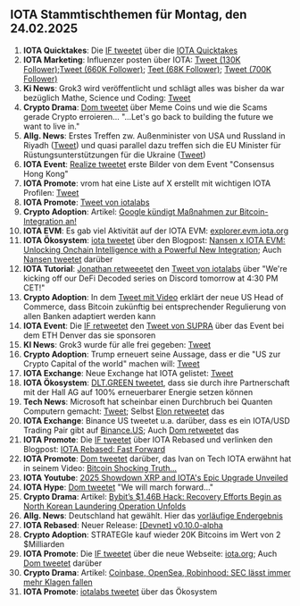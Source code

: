 ## IOTA Stammtischthemen für Montag, den 24.02.2025

1. **IOTA Quicktakes**: Die [IF tweetet]() über die [IOTA Quicktakes]()
2. **IOTA Marketing**: Influenzer posten über IOTA: [Tweet (130K Follower)](https://x.com/TKralow/status/1891563160059953523);[Tweet (660K Follower)](https://x.com/MartiniGuyYT/status/1891447845992984772); [Teet (68K Follower)](https://x.com/Walknonthemoon/status/1893322356887822759); [Tweet (700K Follower)](https://x.com/crypto_birb/status/1893956534356398099)
3. **Ki News**: Grok3 wird veröffentlicht und schlägt alles was bisher da war bezüglich Mathe, Science und Coding: [Tweet](https://x.com/WhaleInsider/status/1891760550977171795)
4. **Crypto Drama**: [Dom tweetet](https://x.com/DomSchiener/status/1891765295791915167) über Meme Coins und wie die Scams gerade Crypto erroieren... "...Let's go back to building the future we want to live in."
5. **Allg. News**: Erstes Treffen zw. Außenminister von USA und Russland in Riyadh ([Tweet](https://x.com/mfa_russia/status/1891756218722537620)) und quasi parallel dazu treffen sich die EU Minister für Rüstungsunterstützungen für die Ukraine ([Tweet](https://x.com/vonderleyen/status/1891575706598981985))
6. **IOTA Event**: [Realize tweetet](https://x.com/realizefinance/status/1891789837117632833) erste Bilder von dem Event "Consensus Hong Kong"
7. **IOTA Promote**: vrom hat eine Liste auf X erstellt mit wichtigen IOTA Profilen: [Tweet](https://x.com/Vrom14286662/status/1891772244453404745)
8. **IOTA Promote**: [Tweet von iotalabs](https://x.com/iotalabs_/status/1891865363899449624)
9. **Crypto Adoption**: Artikel: [Google kündigt Maßnahmen zur Bitcoin-Integration an!](https://www.blocktrainer.de/blog/google-kuendigt-massnahmen-zur-bitcoin-integration-an)
10. **IOTA EVM**: Es gab viel Aktivität auf der IOTA EVM: [explorer.evm.iota.org](https://explorer.evm.iota.org/stats)
11. **IOTA Ökosystem**: [iota tweetet](https://x.com/iota/status/1892152153889763786) über den Blogpost: [Nansen x IOTA EVM: Unlocking Onchain Intelligence with a Powerful New Integration](https://www.nansen.ai/post/nansen-x-iota-evm-unlocking-onchain-intelligence-with-a-powerful-new-integration); Auch [Nansen tweetet](https://x.com/nansen_ai/status/1892151893490860141) darüber
12. **IOTA Tutorial**: [Jonathan retweeetet](https://x.com/3rdEclips3/status/1892171303760560237) den [Tweet von iotalabs](https://x.com/iotalabs_/status/1892167292005593489) über "We're kicking off our DeFi Decoded series on Discord tomorrow at 4:30 PM CET!"
13. **Crypto Adoption**: In dem [Tweet mit Video](https://x.com/AltcoinDailyio/status/1892079050316820863) erklärt der neue US Head of Commerce, dass Bitcoin zukünftig bei entsprechender Regulierung von allen Banken adaptiert werden kann
14. **IOTA Event**: Die [IF retweetet](https://x.com/iota/status/1891925655635272069) den [Tweet von SUPRA](https://x.com/SUPRA_Labs/status/1890423969167065268) über das Event bei dem ETH Denver das sie sponsoren
15. **KI News**: Grok3 wurde für alle frei gegeben: [Tweet](https://x.com/xai/status/1892400129719611567)
16. **Crypto Adoption**: Trump erneuert seine Aussage, dass er die "US zur Crypto Capital of the world" machen will: [Tweet](https://x.com/WatcherGuru/status/1892359211633307687)
17. **IOTA Exchange**: Neue Exchange hat IOTA gelistet: [Tweet](https://x.com/GMZeusINV/status/1892264497454149926)
18. **IOTA Ökosystem**: [DLT.GREEN tweetet](https://x.com/dlt_green/status/1893315510630031475), dass sie durch ihre Partnerschaft mit der Hall AG auf 100% erneuerbarer Energie setzen können
19. **Tech News**: Microsoft hat scheinbar einen Durchbruch bei Quanten Computern gemacht: [Tweet](https://x.com/satyanadella/status/1892242895094313420); Selbst [Elon retweetet](https://x.com/elonmusk/status/1892285692933234775) das
20. **IOTA Exchange**: Binance US tweetet u.a. darüber, dass es ein IOTA/USD Trading Pair gibt auf [Binance.US](https://x.com/BinanceUS/status/1892997850490937809Binance.us); Auch [Dom retweetet](https://x.com/DomSchiener/status/1893660731733582256) das
21. **IOTA Promote**: Die [IF tweetet](https://x.com/iota/status/1892937325803438107) über IOTA Rebased und verlinken den Blogpost: [IOTA Rebased: Fast Forward](https://blog.iota.org/iota-rebased-fast-forward/)
22. **IOTA Promote**: [Dom tweetet](https://x.com/DomSchiener/status/1892918412617068641) darüber, das Ivan on Tech IOTA erwähnt hat in seinem Video: [Bitcoin Shocking Truth...](https://www.youtube.com/watch?v=YpfZ1R0ilXY&t=1185s)
23. **IOTA Youtube**: [2025 Showdown XRP and IOTA's Epic Upgrade Unveiled](https://youtu.be/KtdbJJnISTU?si=rzM2BJTUV1vaN-_7)
24. **IOTA Hype**: [Dom tweetet](https://x.com/DomSchiener/status/1893738787584303552) "We will march forward..."
25. **Crypto Drama**: Artikel: [Bybit’s $1.46B Hack: Recovery Efforts Begin as North Korean Laundering Operation Unfolds](https://blockonomi.com/bybits-1-46b-hack-recovery-efforts-begin-as-north-korean-laundering-operation-unfolds/)
26. **Allg. News**: Deutschland hat gewählt. Hier das [vorläufige Endergebnis](https://x.com/Wahlen_DE/status/1893898836604555365)
27. **IOTA Rebased**: Neuer Release: [[Devnet] v0.10.0-alpha](https://github.com/iotaledger/iota/releases/tag/v0.10.0-alpha)
28. **Crypto Adoption**: STRATEGIe kauf wieder 20K Bitcoins im Wert von 2 $Milliarden
29. **IOTA Promote**: Die [IF tweetet](https://x.com/iota/status/1894024581385519227) über die neue Webseite: [iota.org](https://www.iota.org/); Auch [Dom tweetet](https://x.com/DomSchiener/status/1894037660726964302) darüber
30. **Crypto Drama**: Artikel: [Coinbase, OpenSea, Robinhood: SEC lässt immer mehr Klagen fallen](https://www.btc-echo.de/schlagzeilen/coinbase-opensea-robinhood-sec-laesst-klagen-fallen-202400/?utm_content=bufferae778&utm_medium=social&utm_source=x.com&utm_campaign=buffer)
31. **IOTA Promote**: [iotalabs tweetet](https://x.com/iotalabs_/status/1894039592174575631) über das Ökosystem

